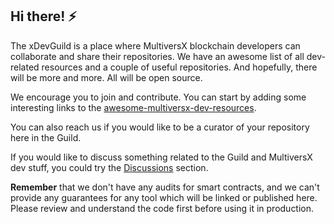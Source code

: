 ## Hi there! ⚡

The xDevGuild is a place where MultiversX blockchain developers can collaborate and share their repositories. We have an awesome list of all dev-related resources and a couple of useful repositories. And hopefully, there will be more and more. All will be open source. 

We encourage you to join and contribute. You can start by adding some interesting links to the [awesome-multiversx-dev-resources](https://github.com/xdevguild/awesome-multiversx-dev-resources). 

You can also reach us if you would like to be a curator of your repository here in the Guild.

If you would like to discuss something related to the Guild and MultiversX dev stuff, you could try the [Discussions](https://github.com/orgs/xdevguild/discussions) section.

**Remember** that we don't have any audits for smart contracts, and we can't provide any guarantees for any tool which will be linked or published here. Please review and understand the code first before using it in production.
